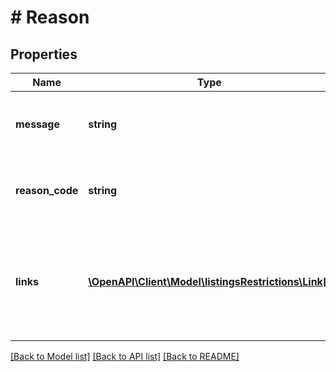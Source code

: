 # # Reason

## Properties

Name | Type | Description | Notes
------------ | ------------- | ------------- | -------------
**message** | **string** | A message describing the reason for the restriction. |
**reason_code** | **string** | A code indicating why the listing is restricted. | [optional]
**links** | [**\OpenAPI\Client\Model\listingsRestrictions\Link[]**](Link.md) | A list of path forward links that may allow Selling Partners to remove the restriction. | [optional]

[[Back to Model list]](../../README.md#models) [[Back to API list]](../../README.md#endpoints) [[Back to README]](../../README.md)
